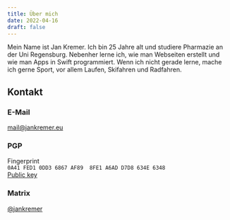 ```yaml
---
title: Über mich
date: 2022-04-16
draft: false
---
```

Mein Name ist Jan Kremer. Ich bin 25 Jahre alt und studiere Pharmazie an der Uni Regensburg. Nebenher lerne ich, wie man Webseiten erstellt und wie man Apps in Swift programmiert.
Wenn ich nicht gerade lerne, mache ich gerne Sport, vor allem Laufen, Skifahren und Radfahren.

## Kontakt

### E-Mail

[mail@jankremer.eu](mailto:mail@jankremer.eu)

### PGP

Fingerprint
\
`0A41 FED1 0DD3 6867 AF89  8FE1 A6AD D7D8 634E 6348`
\
[Public key](key.txt)

### Matrix

[@jankremer](https://matrix.to/#/@jankremer:matrix.org)
